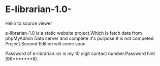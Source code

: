 # E-librarian-1.0-
Hello to source viewer

e-librarian-1.0 is a static website project.Which is fatch data from phpMyAdmin Data server and complete it's purpose.It is not competed Project.Second Edition will come soon

Password of e-librarian.rar is my 10 digit contact number.Password hint (96*******8).
